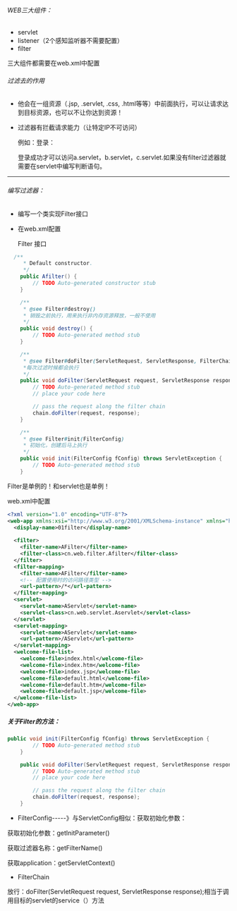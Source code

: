 ###### WEB三大组件：

* servlet 
* listener（2个感知监听器不需要配置）
* filter

三大组件都需要在web.xml中配置

###### 过滤去的作用

* 他会在一组资源（.jsp,	.servlet,	.css,	.html等等）中前面执行，可以让请求达到目标资源，也可以不让你达到资源！

* 过滤器有拦截请求能力（让特定IP不可访问）

  例如：登录：

  登录成功才可以访问a.servlet，b.servlet，c.servlet.如果没有filter过滤器就需要在servlet中编写判断语句。

------

###### 编写过滤器：

* 编写一个类实现Filter接口

* 在web.xml配置

  Filter 接口

```java
  /**
     * Default constructor. 
     */
    public Afilter() {
        // TODO Auto-generated constructor stub
    }

	/**
	 * @see Filter#destroy()
	 * 销毁之前执行，用来执行非内存资源释放，一般不使用
	 */
	public void destroy() {
		// TODO Auto-generated method stub
	}

	/**
	 * @see Filter#doFilter(ServletRequest, ServletResponse, FilterChain)
	 *每次过滤时候都会执行
	 */
	public void doFilter(ServletRequest request, ServletResponse response, FilterChain chain) throws IOException, ServletException {
		// TODO Auto-generated method stub
		// place your code here

		// pass the request along the filter chain
		chain.doFilter(request, response);
	}

	/**
	 * @see Filter#init(FilterConfig)
	 * 初始化，创建后马上执行
	 */
	public void init(FilterConfig fConfig) throws ServletException {
		// TODO Auto-generated method stub
	}
```

Filter是单例的！和servlet也是单例！

web.xml中配置

```xml
<?xml version="1.0" encoding="UTF-8"?>
<web-app xmlns:xsi="http://www.w3.org/2001/XMLSchema-instance" xmlns="http://xmlns.jcp.org/xml/ns/javaee" xsi:schemaLocation="http://xmlns.jcp.org/xml/ns/javaee http://xmlns.jcp.org/xml/ns/javaee/web-app_4_0.xsd" id="WebApp_ID" version="4.0">
  <display-name>01filter</display-name>
  
  <filter>
  	<filter-name>AFilter</filter-name>
  	<filter-class>cn.web.filter.Afilter</filter-class>
  </filter>
  <filter-mapping>
  	<filter-name>AFilter</filter-name>
  	<!-- 配置使用时的访问路径类型 -->
  	<url-pattern>/*</url-pattern>
  </filter-mapping>
  <servlet>
  	<servlet-name>AServlet</servlet-name>
  	<servlet-class>cn.web.servlet.Aservlet</servlet-class>
  </servlet>
  <servlet-mapping>
  	<servlet-name>AServlet</servlet-name>
  	<url-pattern>/AServlet</url-pattern>
  </servlet-mapping>
  <welcome-file-list>
    <welcome-file>index.html</welcome-file>
    <welcome-file>index.htm</welcome-file>
    <welcome-file>index.jsp</welcome-file>
    <welcome-file>default.html</welcome-file>
    <welcome-file>default.htm</welcome-file>
    <welcome-file>default.jsp</welcome-file>
  </welcome-file-list>
</web-app>
```

##### 关于Filter的方法：

```java
public void init(FilterConfig fConfig) throws ServletException {
		// TODO Auto-generated method stub
	}
```

```java
	public void doFilter(ServletRequest request, ServletResponse response, FilterChain chain) throws IOException, ServletException {
		// TODO Auto-generated method stub
		// place your code here

		// pass the request along the filter chain
		chain.doFilter(request, response);
	}
```



* FilterConfig-----》与ServletConfig相似：获取初始化参数：

获取初始化参数：getInitParameter()

获取过滤器名称：getFilterName()

获取application：getServletContext()

* FilterChain 

放行：doFilter(ServletRequest request, ServletResponse response);相当于调用目标的servlet的service（）方法